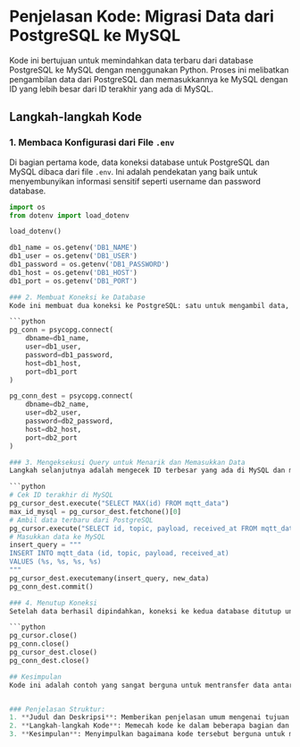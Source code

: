 # Penjelasan Kode: Migrasi Data dari PostgreSQL ke MySQL

Kode ini bertujuan untuk memindahkan data terbaru dari database PostgreSQL ke MySQL dengan menggunakan Python. Proses ini melibatkan pengambilan data dari PostgreSQL dan memasukkannya ke MySQL dengan ID yang lebih besar dari ID terakhir yang ada di MySQL.

## Langkah-langkah Kode

### 1. Membaca Konfigurasi dari File `.env`

Di bagian pertama kode, data koneksi database untuk PostgreSQL dan MySQL dibaca dari file `.env`. Ini adalah pendekatan yang baik untuk menyembunyikan informasi sensitif seperti username dan password database.

```python
import os
from dotenv import load_dotenv

load_dotenv()

db1_name = os.getenv('DB1_NAME')
db1_user = os.getenv('DB1_USER')
db1_password = os.getenv('DB1_PASSWORD')
db1_host = os.getenv('DB1_HOST')
db1_port = os.getenv('DB1_PORT')

### 2. Membuat Koneksi ke Database
Kode ini membuat dua koneksi ke PostgreSQL: satu untuk mengambil data, dan satu lagi untuk menyimpan data ke database tujuan di PostgreSQL.

```python
pg_conn = psycopg.connect(
    dbname=db1_name,  
    user=db1_user,      
    password=db1_password,  
    host=db1_host,  
    port=db1_port        
)

pg_conn_dest = psycopg.connect(
    dbname=db2_name,  
    user=db2_user,      
    password=db2_password,  
    host=db2_host,  
    port=db2_port        
)

### 3. Mengeksekusi Query untuk Menarik dan Memasukkan Data
Langkah selanjutnya adalah mengecek ID terbesar yang ada di MySQL dan menarik data terbaru dari PostgreSQL berdasarkan ID tersebut. Setelah itu, data tersebut dimasukkan ke dalam MySQL.

```python
# Cek ID terakhir di MySQL
pg_cursor_dest.execute("SELECT MAX(id) FROM mqtt_data")
max_id_mysql = pg_cursor_dest.fetchone()[0]
# Ambil data terbaru dari PostgreSQL
pg_cursor.execute("SELECT id, topic, payload, received_at FROM mqtt_data WHERE id > %s", (max_id_mysql,))
# Masukkan data ke MySQL
insert_query = """
INSERT INTO mqtt_data (id, topic, payload, received_at)
VALUES (%s, %s, %s, %s)
"""
pg_cursor_dest.executemany(insert_query, new_data)
pg_conn_dest.commit()

### 4. Menutup Koneksi
Setelah data berhasil dipindahkan, koneksi ke kedua database ditutup untuk menghindari kebocoran sumber daya.

```python
pg_cursor.close()
pg_conn.close()
pg_cursor_dest.close()
pg_conn_dest.close()

## Kesimpulan
Kode ini adalah contoh yang sangat berguna untuk mentransfer data antar database secara otomatis menggunakan Python, PostgreSQL, dan MySQL. Dengan memanfaatkan pustaka seperti psycopg dan mysql.connector, kode ini bisa dengan mudah dimodifikasi untuk berbagai tujuan migrasi data lainnya.


### Penjelasan Struktur:
1. **Judul dan Deskripsi**: Memberikan penjelasan umum mengenai tujuan kode.
2. **Langkah-langkah Kode**: Memecah kode ke dalam beberapa bagian dan menjelaskan tiap bagian, dengan setiap bagian diberi penjelasan singkat dan kode yang relevan.
3. **Kesimpulan**: Menyimpulkan bagaimana kode tersebut berguna untuk migrasi data.

